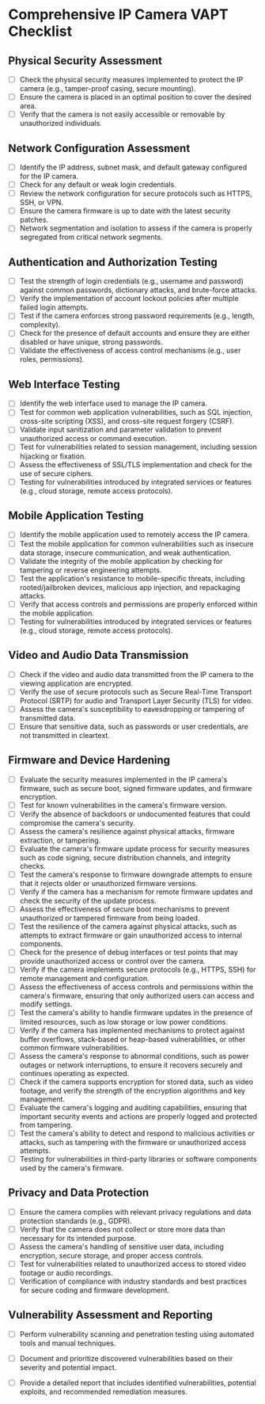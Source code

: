 # Comprehensive IP Camera VAPT Checklist

## Physical Security Assessment
- [ ] Check the physical security measures implemented to protect the IP camera (e.g., tamper-proof casing, secure mounting).
- [ ] Ensure the camera is placed in an optimal position to cover the desired area.
- [ ] Verify that the camera is not easily accessible or removable by unauthorized individuals.

## Network Configuration Assessment
- [ ] Identify the IP address, subnet mask, and default gateway configured for the IP camera.
- [ ] Check for any default or weak login credentials.
- [ ] Review the network configuration for secure protocols such as HTTPS, SSH, or VPN.
- [ ] Ensure the camera firmware is up to date with the latest security patches.
- [ ] Network segmentation and isolation to assess if the camera is properly segregated from critical network segments.

## Authentication and Authorization Testing
- [ ] Test the strength of login credentials (e.g., username and password) against common passwords, dictionary attacks, and brute-force attacks.
- [ ] Verify the implementation of account lockout policies after multiple failed login attempts.
- [ ] Test if the camera enforces strong password requirements (e.g., length, complexity).
- [ ] Check for the presence of default accounts and ensure they are either disabled or have unique, strong passwords.
- [ ] Validate the effectiveness of access control mechanisms (e.g., user roles, permissions).

## Web Interface Testing
- [ ] Identify the web interface used to manage the IP camera.
- [ ] Test for common web application vulnerabilities, such as SQL injection, cross-site scripting (XSS), and cross-site request forgery (CSRF).
- [ ] Validate input sanitization and parameter validation to prevent unauthorized access or command execution.
- [ ] Test for vulnerabilities related to session management, including session hijacking or fixation.
- [ ] Assess the effectiveness of SSL/TLS implementation and check for the use of secure ciphers.
- [ ] Testing for vulnerabilities introduced by integrated services or features (e.g., cloud storage, remote access protocols).

## Mobile Application Testing
- [ ] Identify the mobile application used to remotely access the IP camera.
- [ ] Test the mobile application for common vulnerabilities such as insecure data storage, insecure communication, and weak authentication.
- [ ] Validate the integrity of the mobile application by checking for tampering or reverse engineering attempts.
- [ ] Test the application's resistance to mobile-specific threats, including rooted/jailbroken devices, malicious app injection, and repackaging attacks.
- [ ] Verify that access controls and permissions are properly enforced within the mobile application.
- [ ] Testing for vulnerabilities introduced by integrated services or features (e.g., cloud storage, remote access protocols).

## Video and Audio Data Transmission
- [ ] Check if the video and audio data transmitted from the IP camera to the viewing application are encrypted.
- [ ] Verify the use of secure protocols such as Secure Real-Time Transport Protocol (SRTP) for audio and Transport Layer Security (TLS) for video.
- [ ] Assess the camera's susceptibility to eavesdropping or tampering of transmitted data.
- [ ] Ensure that sensitive data, such as passwords or user credentials, are not transmitted in cleartext.

## Firmware and Device Hardening
- [ ] Evaluate the security measures implemented in the IP camera's firmware, such as secure boot, signed firmware updates, and firmware encryption.
- [ ] Test for known vulnerabilities in the camera's firmware version.
- [ ] Verify the absence of backdoors or undocumented features that could compromise the camera's security.
- [ ] Assess the camera's resilience against physical attacks, firmware extraction, or tampering.
- [ ] Evaluate the camera's firmware update process for security measures such as code signing, secure distribution channels, and integrity checks.
- [ ] Test the camera's response to firmware downgrade attempts to ensure that it rejects older or unauthorized firmware versions.
- [ ] Verify if the camera has a mechanism for remote firmware updates and check the security of the update process.
- [ ] Assess the effectiveness of secure boot mechanisms to prevent unauthorized or tampered firmware from being loaded.
- [ ] Test the resilience of the camera against physical attacks, such as attempts to extract firmware or gain unauthorized access to internal components.
- [ ] Check for the presence of debug interfaces or test points that may provide unauthorized access or control over the camera.
- [ ] Verify if the camera implements secure protocols (e.g., HTTPS, SSH) for remote management and configuration.
- [ ] Assess the effectiveness of access controls and permissions within the camera's firmware, ensuring that only authorized users can access and modify settings.
- [ ] Test the camera's ability to handle firmware updates in the presence of limited resources, such as low storage or low power conditions.
- [ ] Verify if the camera has implemented mechanisms to protect against buffer overflows, stack-based or heap-based vulnerabilities, or other common firmware vulnerabilities.
- [ ] Assess the camera's response to abnormal conditions, such as power outages or network interruptions, to ensure it recovers securely and continues operating as expected.
- [ ] Check if the camera supports encryption for stored data, such as video footage, and verify the strength of the encryption algorithms and key management.
- [ ] Evaluate the camera's logging and auditing capabilities, ensuring that important security events and actions are properly logged and protected from tampering.
- [ ] Test the camera's ability to detect and respond to malicious activities or attacks, such as tampering with the firmware or unauthorized access attempts.
- [ ] Testing for vulnerabilities in third-party libraries or software components used by the camera's firmware.

## Privacy and Data Protection
- [ ] Ensure the camera complies with relevant privacy regulations and data protection standards (e.g., GDPR).
- [ ] Verify that the camera does not collect or store more data than necessary for its intended purpose.
- [ ] Assess the camera's handling of sensitive user data, including encryption, secure storage, and proper access controls.
- [ ] Test for vulnerabilities related to unauthorized access to stored video footage or audio recordings.
- [ ] Verification of compliance with industry standards and best practices for secure coding and firmware development.

## Vulnerability Assessment and Reporting
- [ ] Perform vulnerability scanning and penetration testing using automated tools and manual techniques.
- [ ] Document and prioritize discovered vulnerabilities based on their severity and potential impact.
- [ ] Provide a detailed report that includes identified vulnerabilities, potential exploits, and recommended remediation measures.

